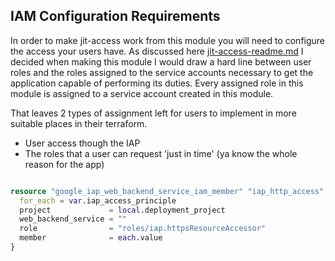 ## IAM Configuration Requirements


In order to make jit-access work from this module you will need to configure the access your users have.
As discussed here [jit-access-readme.md](faq.md) I decided when making this module I would draw
a hard line between user roles and the roles assigned to the service accounts necessary to get the application capable of performing its duties. 
Every assigned role in this module is assigned to a service account created in this module. 

That leaves 2 types of assignment left for users to implement in more suitable places in their terraform.
- User access though the IAP
- The roles that a user can request 'just in time' (ya know the whole reason for the app)


```terraform

resource "google_iap_web_backend_service_iam_member" "iap_http_access" {
  for_each = var.iap_access_principle
  project             = local.deployment_project
  web_backend_service = ""
  role                = "roles/iap.httpsResourceAccessor"
  member              = each.value
}
```